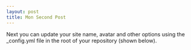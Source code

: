 ```yaml
---
layout: post
title: Mon Second Post
---
```


Next you can update your site name, avatar and other options using the _config.yml file in the root of your repository (shown below).
